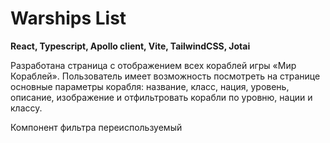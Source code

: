 <h1>Warships List</h1>
<b>React, Typescript, Apollo client, Vite, TailwindCSS, Jotai</b>
<p>Разработана страница с отображением всех кораблей игры «Мир Кораблей». Пользователь имеет возможность посмотреть на странице основные параметры корабля: название, класс, нация, уровень, описание, изображение и отфильтровать корабли по уровню, нации и классу.</p>
<p>Компонент фильтра переиспользуемый</p>
